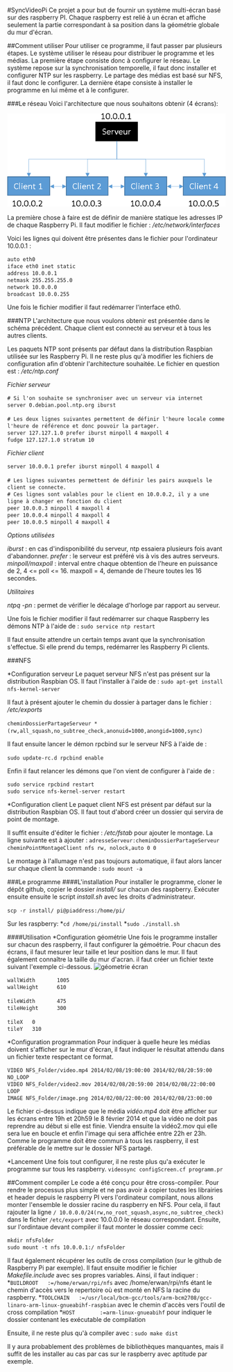 #SyncVideoPi
Ce projet a pour but de fournir un système multi-écran basé sur des raspberry PI. Chaque raspberry est relié à un écran et affiche seulement la partie correspondant à sa position dans la géométrie globale du mur d'écran.

##Comment utiliser
Pour utiliser ce programme, il faut passer par plusieurs étapes. Le système utiliser le réseau pour distribuer le programme et les médias. La première étape consiste donc à configurer le réseau. Le système repose sur la synchronisation temporelle, il faut donc installer et configurer NTP sur les raspberry. Le partage des médias est basé sur NFS, il faut donc le configurer. La dernière étape consiste à installer le programme en lui même et à le configurer.

###Le réseau
Voici l'architecture que nous souhaitons obtenir (4 écrans):

![architecture réseau](doc/img/architecture.png)

La première chose à faire est de définir de manière statique les adresses IP de chaque Raspberry Pi.
Il faut modifier le fichier : */etc/network/interfaces* 

Voici les lignes qui doivent être présentes dans le fichier pour l'ordinateur 10.0.0.1 :

```
auto eth0
iface eth0 inet static
address 10.0.0.1
netmask 255.255.255.0
network 10.0.0.0
broadcast 10.0.0.255
```

Une fois le fichier modifier il faut redémarrer l'interface eth0.

###NTP
L'architecture que nous voulons obtenir est présentée dans le schéma précédent.
Chaque client est connecté au serveur et à tous les autres clients.

Les paquets NTP sont présents par défaut dans la distribution Raspbian utilisée sur les Raspberry Pi.
Il ne reste plus qu'à modifier les fichiers de configuration afin d'obtenir l'architecture souhaitée.
Le fichier en question est : */etc/ntp.conf*

*Fichier serveur*
```
# Si l'on souhaite se synchroniser avec un serveur via internet
server 0.debian.pool.ntp.org iburst

# Les deux lignes suivantes permettent de définir l'heure locale comme l'heure de référence et donc pouvoir la partager.
server 127.127.1.0 prefer iburst minpoll 4 maxpoll 4
fudge 127.127.1.0 stratum 10
```

*Fichier client*
```
server 10.0.0.1 prefer iburst minpoll 4 maxpoll 4

# Les lignes suivantes permettent de définir les pairs auxquels le client se connecte.
# Ces lignes sont valables pour le client en 10.0.0.2, il y a une ligne à changer en fonction du client
peer 10.0.0.3 minpoll 4 maxpoll 4
peer 10.0.0.4 minpoll 4 maxpoll 4
peer 10.0.0.5 minpoll 4 maxpoll 4
```

*Options utilisées* 

*iburst*			: en cas d'indisponibilité du serveur, ntp essaiera plusieurs fois avant d'abandonner. 
*prefer* 			: le serveur est préféré vis à vis des autres serveurs.
*minpoll/maxpoll* 	: interval entre chaque obtention de l'heure en puissance de 2, 4 <= poll <= 16. maxpoll = 4, demande de l'heure toutes les 16 secondes.

*Utilitaires* 

*ntpq -pn* : permet de vérifier le décalage d'horloge par rapport au serveur.

Une fois le fichier modifier il faut redémarrer sur chaque Raspberry les démons NTP à l'aide de :
```sudo service ntp restart```

Il faut ensuite attendre un certain temps avant que la synchronisation s'effectue. Si elle prend du temps, redémarrer les Raspberry Pi clients.


###NFS

*Configuration serveur 
Le paquet serveur NFS n'est pas présent sur la distribution Raspbian OS.
Il faut l'installer à l'aide de :
```sudo apt-get install nfs-kernel-server```

Il faut à présent ajouter le chemin du dossier à partager dans le fichier : */etc/exports*

```cheminDossierPartageServeur *(rw,all_squash,no_subtree_check,anonuid=1000,anongid=1000,sync)```

Il faut ensuite lancer le démon rpcbind sur le serveur NFS à l'aide de :

```sudo update-rc.d rpcbind enable```

Enfin il faut relancer les démons que l'on vient de configurer à l'aide de :
```
sudo service rpcbind restart
sudo service nfs-kernel-server restart
```

*Configuration client 
Le paquet client NFS est présent par défaut sur la distribution Raspbian OS.
Il faut tout d'abord créer un dossier qui servira de point de montage.

Il suffit ensuite d'éditer le fichier : */etc/fstab* pour ajouter le montage.
La ligne suivante est à ajouter :
```adresseServeur:cheminDossierPartageServeur cheminPointMontageClient nfs rw, nolock,auto 0 0```

Le montage à l'allumage n'est pas toujours automatique, il faut alors lancer sur chaque client la commande :
```sudo mount -a```

###Le programme
####L'installation
Pour installer le programme, cloner le dépôt github, copier le dossier *install/* sur chacun des raspberry. Exécuter ensuite ensuite le script *install.sh* avec les droits d'administrateur. 


```scp -r install/ pi@piaddress:/home/pi/```

Sur les raspberry:
*```cd /home/pi/install```
*```sudo ./install.sh```

####Utilisation
*Configuration géométrie
Une fois le programme installer sur chacun des raspberry, il faut configurer la gémoétrie. Pour chacun des écrans, il faut mesurer leur taille et leur position dans le mur. Il faut également connaître la taille du mur d'acran. il faut créer un fichier texte suivant l'exemple ci-dessous.
![géometrie écran](doc/img/mur.png)
```
wallWidth       1005
wallHeight      610

tileWidth       475
tileHeight      300

tileX   0
tileY   310
```

*Configuration programmation
Pour indiquer à quelle heure les médias doivent s'afficher sur le mur d'écran, il faut indiquer le résultat attendu dans un fichier texte respectant ce format. 

```
VIDEO NFS_Folder/video.mp4 2014/02/08/19:00:00 2014/02/08/20:59:00 NO_LOOP
VIDEO NFS_Folder/video2.mov 2014/02/08/20:59:00 2014/02/08/22:00:00 LOOP
IMAGE NFS_Folder/image.png 2014/02/08/22:00:00 2014/02/08/23:00:00
```
Le fichier ci-dessus indique que le média *vidéo.mp4* doit être afficher sur les écrans entre 19h et 20h59 le 8 février 2014 et que la vidéo ne doit pas reprendre au début si elle est finie. Viendra ensuite la vidéo2.mov qui elle sera lue en boucle et enfin l'image qui sera affichée entre 22h er 23h. Comme le programme doit être commun à tous les raspberry, il est préférable de le mettre sur le dossier NFS partagé.

*Lancement
Une fois tout configurer, il ne reste plus qu'a exécuter le programme sur tous les raspberry.
```videosync configScreen.cf programm.pr```

##Comment compiler
Le code a été conçu pour être cross-compiler. Pour rendre le processus plus simple et ne pas avoir à copier toutes les librairies et header depuis le raspberry PI vers l'ordinateur compilant, nous allons monter l'ensemble le dossier racine du raspberry en NFS. Pour cela, il faut rajouter la ligne ```/ 10.0.0.0/24(rw,no_root_squash,async,no_subtree_check)``` dans le fichier ```/etc/export``` avec 10.0.0.0 le réseau correspondant. Ensuite, sur l'ordintaue devant compiler il faut monter le dossier comme ceci:
```
mkdir nfsFolder
sudo mount -t nfs 10.0.0.1:/ nfsFolder
```
Il faut également récupérer les outils de cross compilation (sur le github de Raspberry Pi par exemple).
Il faut ensuite modifier le fichier *Makefile.include* avec ses propres variables. Ainsi, il faut indiquer :
*```BUILDROOT	:=/home/erwan/rpi/nfs``` avec /home/erwan/rpi/nfs étant le chemin d'accès vers le repertoire où est monté en NFS la racine du raspberry.
*```TOOLCHAIN	:=/usr/local/bcm-gcc/tools/arm-bcm2708/gcc-linaro-arm-linux-gnueabihf-raspbian``` avec le chemin d'accès vers l'outil de cross compilation
*```HOST		:=arm-linux-gnueabihf``` pour indiquer le dossier contenant les exécutable de compilation

Ensuite, il ne reste plus qu'à compiler avec :
```sudo make dist```

Il y aura probablement des problèmes de bibliothèques manquantes, mais il suffit de les installer au cas par cas sur le raspberry avec aptitude par exemple.

